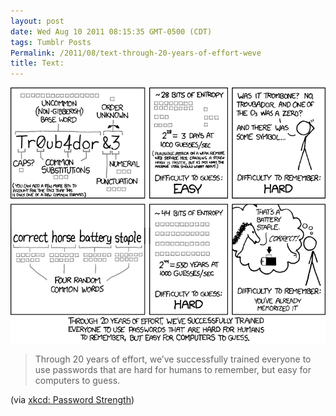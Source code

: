 ```yaml
---
layout: post
date: Wed Aug 10 2011 08:15:35 GMT-0500 (CDT)
tags: Tumblr Posts
Permalink: /2011/08/text-through-20-years-of-effort-weve
title: Text:
---
```


![](/public/assets/tumblr/tumblr_lppri1WjIi1qa4klho1_1280.png)

> Through 20 years of effort, we’ve successfully trained everyone to use passwords that are hard for humans to remember, but easy for computers to guess.

(via [xkcd: Password Strength](http://xkcd.com/936/))

